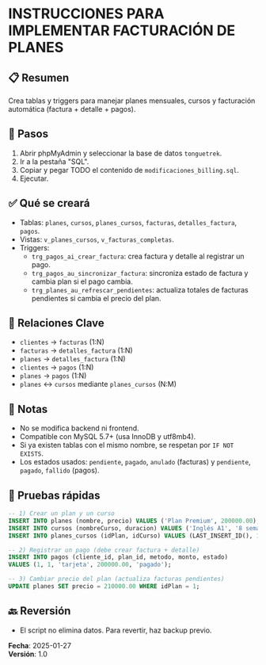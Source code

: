 # INSTRUCCIONES PARA IMPLEMENTAR FACTURACIÓN DE PLANES

## 📋 Resumen
Crea tablas y triggers para manejar planes mensuales, cursos y facturación automática (factura + detalle + pagos).

## 🚀 Pasos
1. Abrir phpMyAdmin y seleccionar la base de datos `tonguetrek`.
2. Ir a la pestaña "SQL".
3. Copiar y pegar TODO el contenido de `modificaciones_billing.sql`.
4. Ejecutar.

## ✅ Qué se creará
- Tablas: `planes`, `cursos`, `planes_cursos`, `facturas`, `detalles_factura`, `pagos`.
- Vistas: `v_planes_cursos`, `v_facturas_completas`.
- Triggers:
  - `trg_pagos_ai_crear_factura`: crea factura y detalle al registrar un pago.
  - `trg_pagos_au_sincronizar_factura`: sincroniza estado de factura y cambia plan si el pago cambia.
  - `trg_planes_au_refrescar_pendientes`: actualiza totales de facturas pendientes si cambia el precio del plan.

## 🧩 Relaciones Clave
- `clientes` → `facturas` (1:N)
- `facturas` → `detalles_factura` (1:N)
- `planes` → `detalles_factura` (1:N)
- `clientes` → `pagos` (1:N)
- `planes` → `pagos` (1:N)
- `planes` ↔ `cursos` mediante `planes_cursos` (N:M)

## 🔎 Notas
- No se modifica backend ni frontend.
- Compatible con MySQL 5.7+ (usa InnoDB y utf8mb4).
- Si ya existen tablas con el mismo nombre, se respetan por `IF NOT EXISTS`.
- Los estados usados: `pendiente`, `pagado`, `anulado` (facturas) y `pendiente`, `pagado`, `fallido` (pagos).

## 🧪 Pruebas rápidas
```sql
-- 1) Crear un plan y un curso
INSERT INTO planes (nombre, precio) VALUES ('Plan Premium', 200000.00);
INSERT INTO cursos (nombreCurso, duracion) VALUES ('Inglés A1', '8 semanas');
INSERT INTO planes_cursos (idPlan, idCurso) VALUES (LAST_INSERT_ID(), 1);

-- 2) Registrar un pago (debe crear factura + detalle)
INSERT INTO pagos (cliente_id, plan_id, metodo, monto, estado)
VALUES (1, 1, 'tarjeta', 200000.00, 'pagado');

-- 3) Cambiar precio del plan (actualiza facturas pendientes)
UPDATE planes SET precio = 210000.00 WHERE idPlan = 1;
```

## 🔙 Reversión
- El script no elimina datos. Para revertir, haz backup previo.

**Fecha**: 2025-01-27  
**Versión**: 1.0


